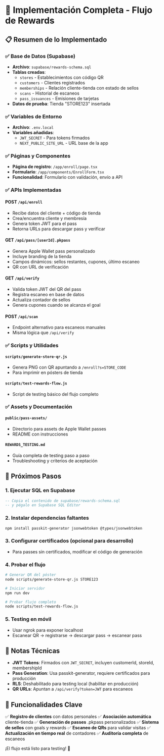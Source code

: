 # 🎁 Implementación Completa - Flujo de Rewards

## 📋 Resumen de lo Implementado

### ✅ Base de Datos (Supabase)
- **Archivo**: `supabase/rewards-schema.sql`
- **Tablas creadas**:
  - `stores` - Establecimientos con código QR
  - `customers` - Clientes registrados
  - `memberships` - Relación cliente-tienda con estado de sellos
  - `scans` - Historial de escaneos
  - `pass_issuances` - Emisiones de tarjetas
- **Datos de prueba**: Tienda "STORE123" insertada

### ✅ Variables de Entorno
- **Archivo**: `.env.local`
- **Variables añadidas**:
  - `JWT_SECRET` - Para tokens firmados
  - `NEXT_PUBLIC_SITE_URL` - URL base de la app

### ✅ Páginas y Componentes
- **Página de registro**: `/app/enroll/page.tsx`
- **Formulario**: `/app/components/EnrollForm.tsx`
- **Funcionalidad**: Formulario con validación, envío a API

### ✅ APIs Implementadas

#### POST `/api/enroll`
- Recibe datos del cliente + código de tienda
- Crea/encuentra cliente y membresía
- Genera token JWT para el pass
- Retorna URLs para descargar pass y verificar

#### GET `/api/pass/[userId].pkpass`
- Genera Apple Wallet pass personalizado
- Incluye branding de la tienda
- Campos dinámicos: sellos restantes, cupones, último escaneo
- QR con URL de verificación

#### GET `/api/verify`
- Valida token JWT del QR del pass
- Registra escaneo en base de datos
- Actualiza contador de sellos
- Genera cupones cuando se alcanza el goal

#### POST `/api/scan`
- Endpoint alternativo para escaneos manuales
- Misma lógica que `/api/verify`

### ✅ Scripts y Utilidades

#### `scripts/generate-store-qr.js`
- Genera PNG con QR apuntando a `/enroll?s=STORE_CODE`
- Para imprimir en pósters de tienda

#### `scripts/test-rewards-flow.js`
- Script de testing básico del flujo completo

### ✅ Assets y Documentación

#### `public/pass-assets/`
- Directorio para assets de Apple Wallet passes
- README con instrucciones

#### `REWARDS_TESTING.md`
- Guía completa de testing paso a paso
- Troubleshooting y criterios de aceptación

## 🚀 Próximos Pasos

### 1. Ejecutar SQL en Supabase
```sql
-- Copia el contenido de supabase/rewards-schema.sql
-- y pégalo en Supabase SQL Editor
```

### 2. Instalar dependencias faltantes
```bash
npm install passkit-generator jsonwebtoken @types/jsonwebtoken
```

### 3. Configurar certificados (opcional para desarrollo)
- Para passes sin certificados, modificar el código de generación

### 4. Probar el flujo
```bash
# Generar QR del póster
node scripts/generate-store-qr.js STORE123

# Iniciar servidor
npm run dev

# Probar flujo completo
node scripts/test-rewards-flow.js
```

### 5. Testing en móvil
- Usar ngrok para exponer localhost
- Escanear QR → registrarse → descargar pass → escanear pass

## 🔧 Notas Técnicas

- **JWT Tokens**: Firmados con `JWT_SECRET`, incluyen customerId, storeId, membershipId
- **Pass Generation**: Usa passkit-generator, requiere certificados para producción
- **RLS**: Deshabilitado para testing local (habilitar en producción)
- **QR URLs**: Apuntan a `/api/verify?token=JWT` para escaneos

## 🎯 Funcionalidades Clave

✅ **Registro de clientes** con datos personales
✅ **Asociación automática** cliente-tienda
✅ **Generación de passes** .pkpass personalizados
✅ **Sistema de sellos** con goals y rewards
✅ **Escaneo de QRs** para validar visitas
✅ **Actualización en tiempo real** de contadores
✅ **Auditoría completa** de escaneos

¡El flujo está listo para testing! 🎉